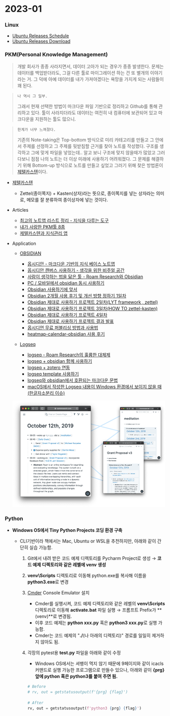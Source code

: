 # 2023-01

### Linux

- [Ubuntu Releases Schedule](https://wiki.ubuntu.com/Releases)
- [Ubuntu Releases Download](https://releases.ubuntu.com/)



### PKM(Personal Knowledge Management)

> 개발 회사가 종종 사라지면서, 데이터 고아가 되는 경우가 종종 발생한다. 문제는 데이터를 백업받더라도, 그걸 다른 툴로 마이그레이션 하는 건 또 별개의 이야기라는 거. 그 덕에 아예 데이터를 내가 가져야겠다는 욕망을 가지게 되는 사람들이 꽤 된다.
>

> `나 역시 그 일부.`
>
> 그래서 현재 선택한 방법이 마크다운 파일 기반으로 정리하고 Github를 통해 관리하고 있다. 툴이 사라지더라도 데이터는 여전히 내 컴퓨터에 보관되어 있고 마크다운을 지원하는 툴도 많으니.
>

> `한계가 너무 느껴졌다.`
>
> 기존의 Note-taking은 Top-bottom 방식으로 미리 카테고리를 만들고 그 안에서 주제를 선정하고 그 주제를 뒷받침할 근거를 찾아 노트를 작성했다. 구조를 생각하고 그에 맞게 파일을 넣었는데.. 알고 보니 구조에 맞지 않을때가 많았고 그러다보니 점점 나의 노트는 더 이상 미래에 사용하기 어려워졌다. 그 문제를 해결하기 위해 Bottom-up 방식으로 노트를 만들고 싶었고 그러기 위해 찾은 방법론이 [제텔카스텐](https://www.zklab.kr/)이다. 

- [제텔카스텐](2023/01/2023-01-15-zettel_kasten.md)
  - Zettel(종이쪽지) + Kasten(상자)라는 뜻으로, 종이쪽지를 넣는 상자라는 의미로, 메모를 잘 분류하여 종이상자에 넣는 것이다.

- Articles

  - [최고의 노트앱 리스트 정리 - 지식을 다루는 도구](https://tilnote.io/pages/63b3a01aa3dfe0cae3301210?utm_source=pocket_saves)
  - [내가 사랑한 PKM툴 8종](https://brunch.co.kr/@labica/23)
  - [제텔카스텐과 지식관리 앱](https://m.clien.net/service/board/park/16255090)
- Application
  - [OBSIDIAN](https://obsidian.md/)
    - [옵시디안 - 마크다운 기반의 지식 베이스 노트앱](https://tilnote.io/pages/63a3c95dadf3223383d8d5e5)
    - [옵시디안 캔버스 사용하기 - 생각을 위한 비주얼 공간](https://tilnote.io/pages/63b6a70deb6139cc05884554)
    - [사람이 생각하는 법을 닮은 툴 - Roam Research와 Obsidian](https://luran.me/422)
    - [PC / 모바일에서 obsidian 동시 사용하기](https://luran.me/427)
    - [Obsidian 사용하기에 앞서](https://velog.io/@sharphand1/Obsidian-하나만-이해해도-실력이)
    - [Obsidian 2개월 사용 후기 및 개선 방향 정하기 1일차](https://velog.io/@sharphand1/Obsidian-2개월-사용-후기-및-개선-방향-정하기-1일차)
    - [Obsidian 제대로 사용하기 프로젝트 2일차(LYT framework , zettel)](https://velog.io/@sharphand1/Obsidian-제대로-사용하기-프로젝트-2일차)
    - [Obsidian 제대로 사용하기 프로젝트 3일차(HOW TO zettel-kasten)](https://velog.io/@sharphand1/Obsidian-제대로-사용하기-프로젝트-3일차HOW-TO-zettel-kasten)
    - [Obsidian 제대로 사용하기 프로젝트 4일차](https://velog.io/@sharphand1/Obsidian-제대로-사용하기-프로젝트-4일차)
    - [Obsidian 제대로 사용하기 프로젝트 결과 발표](https://velog.io/@sharphand1/Obsidian-제대로-사용하기-프로젝트-마지막날)
    - [옵시디언 무료 퍼블리싱 방법과 사용법](https://velog.io/@sharphand1/옵시디언-무료-퍼블리싱-하는-방법)
    - [heatmap-calendar-obsidian 사용 후기](https://velog.io/@sharphand1/heatmap-calendar-obsidian-사용-후기)
  
  - [Logseq](https://github.com/logseq/logseq)
    - [logseq - Roam Research의 훌륭한 대체제](https://luran.me/424)
    - [logseq + obsidian 함께 사용하기](https://luran.me/425)
    - [logseq + zotero 연동](https://luran.me/430)
    - [logseq template 사용하기](https://luran.me/437)
    - [logseq와 obsidian에서 호환되는 마크다운 문법](https://luran.me/472)
    - [macOS에서 작성한 Logseq 내용이 Windows 환경에서 보이지 않을 때 (한글자소분리 이슈)](https://zellyshu.github.io/posts/2021-11-12-logseq-hanguljaso/)
  
  
  ![img](_media/Roam-Group-min.png)



### Python

- **Windows OS에서 Tiny Python Projects 코딩 환경 구축**

  - CLI기반이라 책에서는 Mac, Ubuntu or WSL을 추천하지만, 아래와 같이 간단히 실습 가능함.

    1. Git에서 내려 받은 코드 예제 디렉토리를 Pycharm Project로 생성 → **코드 예제 디렉토리와 같은 레벨에 venv 생성**

    2. **venv\Scripts** 디렉토리로 이동해 python.exe를 복사해 이름을 **python3.exe**로 변경

    3. [Cmder](https://cmder.app/) Console Emulator 설치

       - Cmder를 실행시켜, 코드 예제 디렉토리와 같은 레벨의 **venv\Scripts** 디렉토리로 이동해 **activate.bat** 파일 실행 → 프롬프트 Prefix가 **(venv)**로 변경됨.
       - 이후 코드 예제는 **python xxx.py** 혹은 **python3 xxx.py**로 실행 가능함.
       - Cmder는 코드 예제의 "**./**(나 아래의 디렉토리)" 경로를 일일히 제거하지 않아도 됨.

    4. 각장의 pytest용 **test.py** 파일을 아래와 같이 수정

       - Windows OS에서는 셔뱅이 먹지 않기 때문에 9페이지와 같이 icacls 커맨드로 실행 가능한 프로그램으로 만들수 있으나, 아래와 같이 **{prg} 앞에 python 혹은 python3를 붙여 주면 됨.**

       ```python
       # Before
       # rv, out = getstatusoutput(f'{prg} {flag}')
       
       # After
       rv, out = getstatusoutput(f'python3 {prg} {flag}')
       ```
